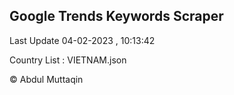 

## Google Trends Keywords Scraper 
 
Last Update 04-02-2023 , 10:13:42

Country List :
VIETNAM.json



© Abdul Muttaqin 
